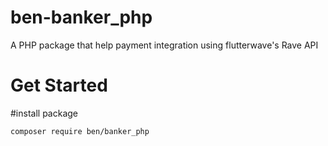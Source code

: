 # ben-banker_php
A PHP package that help payment integration using flutterwave's  Rave API
# Get Started 





#install package 

`composer require ben/banker_php`


